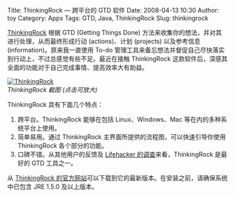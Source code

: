 Title: ThinkingRock — 跨平台的 GTD 软件
Date: 2008-04-13 10:30
Author: toy
Category: Apps
Tags: GTD, Java, ThinkingRock
Slug: thinkingrock

[ThinkingRock](http://www.thinkingrock.com.au) 根据 GTD (Getting Things
Done) 方法来收集你的想法，并对其进行处理，从而最终形成行动
(actions)、计划 (projects) 以及参考信息 (information)。原来我一直使用
To-do
管理工具来备忘想法并督促自己尽快落实到行动上，不过总感觉有些不足。最近在接触
ThinkingRock
这款软件后，深感其全面的功能对于自己完成事情、提高效率大有助益。

[![ThinkingRock](http://i.linuxtoy.org/i/2008/04/thinkingrock-300x197.png "thinkingrock")](http://i.linuxtoy.org/i/2008/04/thinkingrock.png)  
*ThinkingRock 截图 (点击可放大)*

ThinkingRock 具有下面几个特点：

1.  跨平台。ThinkingRock 能够在包括 Linux、Windows、Mac
    等在内的多种系统平台上使用。
2.  简单易用。通过 ThinkingRock 主界面所提供的流程图，可以快速引导你使用
    ThinkingRock 各个部分的功能。
3.  口碑不错。从其他用户的反馈及 [Lifehacker
    的调查](http://lifehacker.com/378062/five-best-gtd-applications)来看，ThinkingRock
    是最好的 GTD 工具之一。

从 [ThinkingRock
的官方网站](http://www.thinkingrock.com.au/download.php)可以下载到它的最新版本。在安装之前，请确保系统中已包含
JRE 1.5.0 及以上版本。

